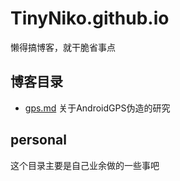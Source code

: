 # TinyNiko.github.io
懒得搞博客，就干脆省事点
## 博客目录
* [gps.md](./gps.md) 关于AndroidGPS伪造的研究



## personal
这个目录主要是自己业余做的一些事吧




